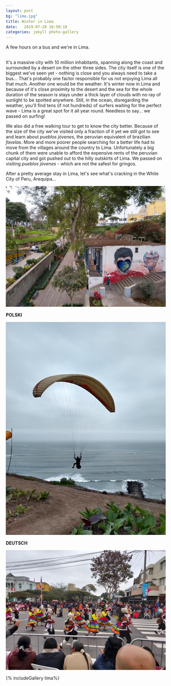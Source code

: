 ```yaml
---
layout: post
bg: "lima.jpg"
title: Winter in Lima
date:   2019-07-20 10:50:10
categories: jekyll photo-gallery
---
```


A few hours on a bus and we're in Lima.<br><br>


It's a massive city with 10 million inhabitants, spanning along the coast and surrounded by a desert on the other three sides. The city itself is one of the biggest we've seen yet - nothing is close and you always need to take a bus... That's probably one factor responsible for us not enjoying Lima all that much. Another one would be the weather. It's winter now in Lima and because of it's close proximity to the desert and the sea for the whole duration of the season is stays under a thick layer of clouds with no ray of sunlight to be spotted anywhere. Still, in the ocean, disregarding the weather, you'll find tens (if not hundreds) of surfers waiting for the perfect wave - Lima is a great spot for it all year round. Needless to say... we passed on surfing!

We also did a free walking tour to get to know the city better. Because of the size of the city we've visited only a fraction of it yet we still got to see and learn about _pueblos jóvenes_, the peruvian equivalent of brazilian _favelas_. More and more poorer people searching for a better life had to move from the villages around the country to Lima. Unfortunately a big chunk of them were unable to afford the expensive rents of the peruvian capital city and got pushed out to the hilly outskirts of Lima. We passed on visiting _pueblos jóvenes_ - which are not the safest for gringos.

After a pretty average stay in Lima, let's see what's cracking in the White City of Peru, Arequipa...

![Lima](/assets/images/posts/lima/10.jpg)

<b>POLSKI</b>


![Lima](/assets/images/posts/lima/8.jpg)

<b>DEUTSCH</b>


![Lima](/assets/images/posts/lima/4.jpg)

{% includeGallery lima%}
